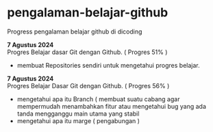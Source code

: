 # pengalaman-belajar-github
Progress pengalaman belajar github di dicoding 

**7 Agustus 2024**  <br>
Progres Belajar dasar Git dengan Github. ( Progres 51% )
* membuat Repositories sendiri untuk mengetahui progres belajar.

**7 Agustus 2024**  <br> 
Progres Belajar Dasar Git dengan Github. ( Progres 56% )
* mengetahui apa itu Branch ( membuat suatu cabang agar mempermudah menambahkan fitur atau mengetahui bug yang ada tanda mengganggu main utama yang stabil
* mengetahui apa itu marge ( pengabungan )
